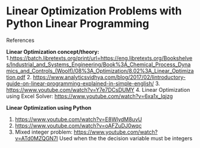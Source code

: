 # Linear Optimization Problems with Python Linear Programming

References

**Linear Optimization concept/theory:**
1.https://batch.libretexts.org/print/url=https://eng.libretexts.org/Bookshelves/Industrial_and_Systems_Engineering/Book%3A_Chemical_Process_Dynamics_and_Controls_(Woolf)/08%3A_Optimization/8.02%3A_Linear_Optimization.pdf
2. https://www.analyticsvidhya.com/blog/2017/02/lintroductory-guide-on-linear-programming-explained-in-simple-english/
3. https://www.youtube.com/watch?v=Y7e7DCsDUMY
4. Linear Optimization using Excel Solver:
   https://www.youtube.com/watch?v=6xa1x_Iqjzg

**Linear Optimization using Python**
1. https://www.youtube.com/watch?v=E8WlydM8uvU
2. https://www.youtube.com/watch?v=oAFZuDJ0wqc
3. Mixed integer problem: https://www.youtube.com/watch?v=ATd0MZQGN7I
   Used when the the decision variable must be integers
